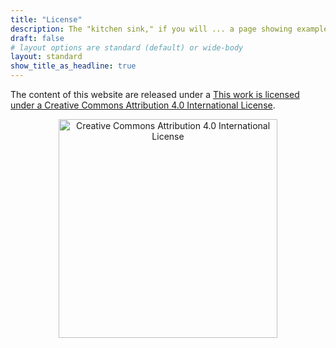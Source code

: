 ```yaml
---
title: "License"
description: The "kitchen sink," if you will ... a page showing examples of type and page elements included in this template.
draft: false
# layout options are standard (default) or wide-body
layout: standard
show_title_as_headline: true
---
```


The content of this website are released under a [This work is licensed under a Creative Commons Attribution 4.0 International License](https://creativecommons.org/licenses/by/4.0/).

<p align="center">
  <img src="../img/license.png" width="350" title="Creative Commons Attribution 4.0 International License">
</p>
